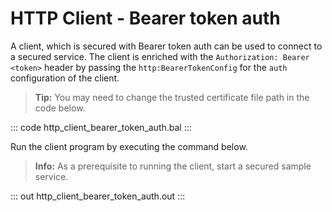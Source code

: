 # HTTP Client - Bearer token auth

A client, which is secured with Bearer token auth can be used to connect to a secured service. The client is enriched with the `Authorization: Bearer <token>` header by passing the `http:BearerTokenConfig` for the `auth` configuration of the client.

>**Tip:** You may need to change the trusted certificate file path in the code below.

::: code http_client_bearer_token_auth.bal :::

Run the client program by executing the command below.

>**Info:** As a prerequisite to running the client, start a secured sample service.

::: out http_client_bearer_token_auth.out :::
